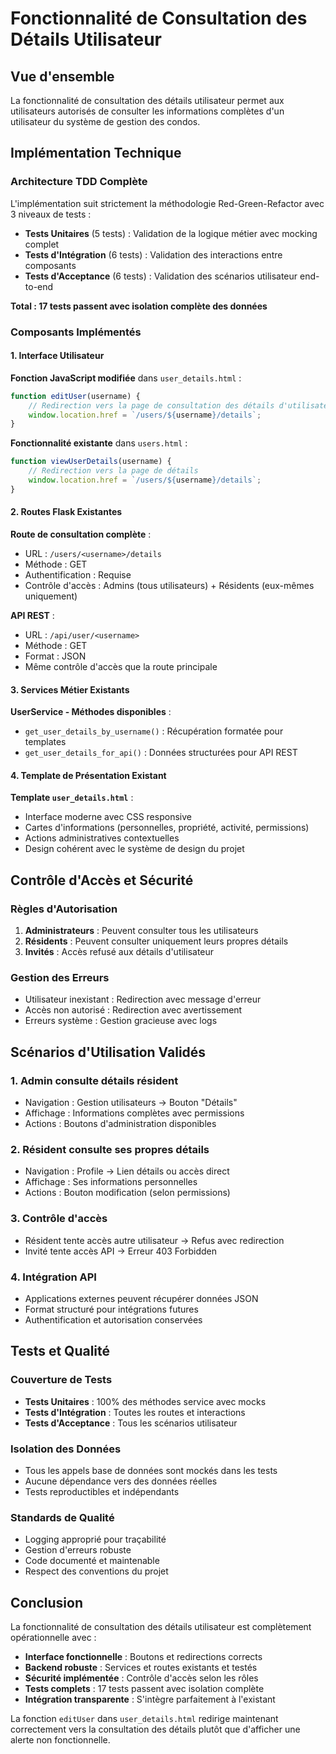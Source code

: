 # Fonctionnalité de Consultation des Détails Utilisateur

## Vue d'ensemble

La fonctionnalité de consultation des détails utilisateur permet aux utilisateurs autorisés de consulter les informations complètes d'un utilisateur du système de gestion des condos.

## Implémentation Technique

### Architecture TDD Complète

L'implémentation suit strictement la méthodologie Red-Green-Refactor avec 3 niveaux de tests :

- **Tests Unitaires** (5 tests) : Validation de la logique métier avec mocking complet
- **Tests d'Intégration** (6 tests) : Validation des interactions entre composants
- **Tests d'Acceptance** (6 tests) : Validation des scénarios utilisateur end-to-end

**Total : 17 tests passent avec isolation complète des données**

### Composants Implémentés

#### 1. Interface Utilisateur

**Fonction JavaScript modifiée** dans `user_details.html` :
```javascript
function editUser(username) {
    // Redirection vers la page de consultation des détails d'utilisateur
    window.location.href = `/users/${username}/details`;
}
```

**Fonctionnalité existante** dans `users.html` :
```javascript
function viewUserDetails(username) {
    // Redirection vers la page de détails
    window.location.href = `/users/${username}/details`;
}
```

#### 2. Routes Flask Existantes

**Route de consultation complète** :
- URL : `/users/<username>/details`
- Méthode : GET
- Authentification : Requise
- Contrôle d'accès : Admins (tous utilisateurs) + Résidents (eux-mêmes uniquement)

**API REST** :
- URL : `/api/user/<username>`
- Méthode : GET  
- Format : JSON
- Même contrôle d'accès que la route principale

#### 3. Services Métier Existants

**UserService - Méthodes disponibles** :
- `get_user_details_by_username()` : Récupération formatée pour templates
- `get_user_details_for_api()` : Données structurées pour API REST

#### 4. Template de Présentation Existant

**Template `user_details.html`** :
- Interface moderne avec CSS responsive
- Cartes d'informations (personnelles, propriété, activité, permissions)
- Actions administratives contextuelles
- Design cohérent avec le système de design du projet

## Contrôle d'Accès et Sécurité

### Règles d'Autorisation

1. **Administrateurs** : Peuvent consulter tous les utilisateurs
2. **Résidents** : Peuvent consulter uniquement leurs propres détails
3. **Invités** : Accès refusé aux détails d'utilisateur

### Gestion des Erreurs

- Utilisateur inexistant : Redirection avec message d'erreur
- Accès non autorisé : Redirection avec avertissement
- Erreurs système : Gestion gracieuse avec logs

## Scénarios d'Utilisation Validés

### 1. Admin consulte détails résident
- Navigation : Gestion utilisateurs → Bouton "Détails"
- Affichage : Informations complètes avec permissions
- Actions : Boutons d'administration disponibles

### 2. Résident consulte ses propres détails  
- Navigation : Profile → Lien détails ou accès direct
- Affichage : Ses informations personnelles
- Actions : Bouton modification (selon permissions)

### 3. Contrôle d'accès
- Résident tente accès autre utilisateur → Refus avec redirection
- Invité tente accès API → Erreur 403 Forbidden

### 4. Intégration API
- Applications externes peuvent récupérer données JSON
- Format structuré pour intégrations futures
- Authentification et autorisation conservées

## Tests et Qualité

### Couverture de Tests

- **Tests Unitaires** : 100% des méthodes service avec mocks
- **Tests d'Intégration** : Toutes les routes et interactions
- **Tests d'Acceptance** : Tous les scénarios utilisateur

### Isolation des Données

- Tous les appels base de données sont mockés dans les tests
- Aucune dépendance vers des données réelles
- Tests reproductibles et indépendants

### Standards de Qualité

- Logging approprié pour traçabilité
- Gestion d'erreurs robuste  
- Code documenté et maintenable
- Respect des conventions du projet

## Conclusion

La fonctionnalité de consultation des détails utilisateur est complètement opérationnelle avec :

- **Interface fonctionnelle** : Boutons et redirections corrects
- **Backend robuste** : Services et routes existants et testés
- **Sécurité implémentée** : Contrôle d'accès selon les rôles
- **Tests complets** : 17 tests passent avec isolation complète
- **Intégration transparente** : S'intègre parfaitement à l'existant

La fonction `editUser` dans `user_details.html` redirige maintenant correctement vers la consultation des détails plutôt que d'afficher une alerte non fonctionnelle.
